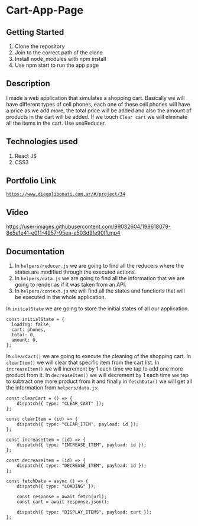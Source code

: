 # Cart-App-Page

## Getting Started

1. Clone the repository
2. Join to the correct path of the clone
3. Install node_modules with npm install
4. Use npm start to run the app page

## Description

I made a web application that simulates a shopping cart. Basically we will have different types of cell phones, each one of these cell phones will have a price as we add more, the total price will be added and also the amount of products in the cart will be added. If we touch `Clear cart` we will eliminate all the items in the cart. Use useReducer.

## Technologies used

1. React JS
2. CSS3

## Portfolio Link

[`https://www.diegolibonati.com.ar/#/project/34`](https://www.diegolibonati.com.ar/#/project/34)

## Video

https://user-images.githubusercontent.com/99032604/199618079-8e5e1e41-e011-4957-95ea-e503d9fe90f1.mp4

## Documentation

1. In `helpers/reducer.js` we are going to find all the reducers where the states are modified through the executed actions.
2. In `helpers/data.js` we are going to find all the information that we are going to render as if it was taken from an API.
3. In `helpers/context.js` we will find all the states and functions that will be executed in the whole application.

In `initialState` we are going to store the initial states of all our application.

```
const initialState = {
  loading: false,
  cart: phones,
  total: 0,
  amount: 0,
};
```

In `clearCart()` we are going to execute the cleaning of the shopping cart. In `clearItem()` we will clear that specific item from the cart list. In `increaseItem()` we will increment by 1 each time we tap to add one more product from it. In `decreaseItem()` we will decrement by 1 each time we tap to subtract one more product from it and finally in `fetchData()` we will get all the information from `helpers/data.js`:

```
const clearCart = () => {
    dispatch({ type: "CLEAR_CART" });
};

const clearItem = (id) => {
    dispatch({ type: "CLEAR_ITEM", payload: id });
};

const increaseItem = (id) => {
    dispatch({ type: "INCREASE_ITEM", payload: id });
};

const decreaseItem = (id) => {
    dispatch({ type: "DECREASE_ITEM", payload: id });
};

const fetchData = async () => {
    dispatch({ type: "LOADING" });

    const response = await fetch(url);
    const cart = await response.json();

    dispatch({ type: "DISPLAY_ITEMS", payload: cart });
};
```
